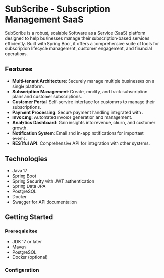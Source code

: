 # SubScribe - Subscription Management SaaS

SubScribe is a robust, scalable Software as a Service (SaaS) platform designed to help businesses manage their subscription-based services efficiently. Built with Spring Boot, it offers a comprehensive suite of tools for subscription lifecycle management, customer engagement, and financial operations.

## Features

- **Multi-tenant Architecture**: Securely manage multiple businesses on a single platform.
- **Subscription Management**: Create, modify, and track subscription plans and customer subscriptions.
- **Customer Portal**: Self-service interface for customers to manage their subscriptions.
- **Payment Processing**: Secure payment handling integrated with <Mpesa Daraja or Paystack>.
- **Invoicing**: Automated invoice generation and management.
- **Analytics Dashboard**: Gain insights into revenue, churn, and customer growth.
- **Notification System**: Email and in-app notifications for important events.
- **RESTful API**: Comprehensive API for integration with other systems.

## Technologies

- Java 17
- Spring Boot
- Spring Security with JWT authentication
- Spring Data JPA
- PostgreSQL
- Docker
- Swagger for API documentation

## Getting Started

### Prerequisites

- JDK 17 or later
- Maven 
- PostgreSQL 
- Docker (optional)

### Configuration


